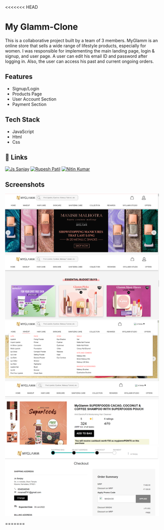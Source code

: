 <<<<<<< HEAD

# My Glamm-Clone

This is a collaborative project built by a team of 3 members. MyGlamm is an online store that sells a wide range of lifestyle products, especially for women. I was responsible for implementing the main landing page, login & signup, and user page. A user can edit his email ID and password after logging in. Also, the user can access his past and current ongoing orders.


## Features

- Signup/Login
- Products Page
- User Account Section
- Payment Section

## Tech Stack

- JavaScript
- Html
- Css


## 🔗 Links
[![Js Sanjay](https://img.shields.io/badge/Js_Sanjay-000?style=for-the-badge&logo=ko-fi&logoColor=white)](https://sanj1997.github.io/)
[![Rupesh Patil](https://img.shields.io/badge/Rupesh_Patil-000?style=for-the-badge&logo=ko-fi&logoColor=white)](https://rupesh-1711.github.io/)
[![Nitin Kumar](https://img.shields.io/badge/Nitin_Kumar-000?style=for-the-badge&logo=ko-fi&logoColor=white)](https://nitinpal0211.github.io/)


## Screenshots

![App Screenshot](/images/Screenshot%20(209).png)
![App Screenshot](/images/Screenshot%20(210).png)
![App Screenshot](/images/Screenshot%20(211).png)
![App Screenshot](/images/Screenshot%20(213).png)
![App Screenshot](/images/Screenshot%20(215).png)

=======